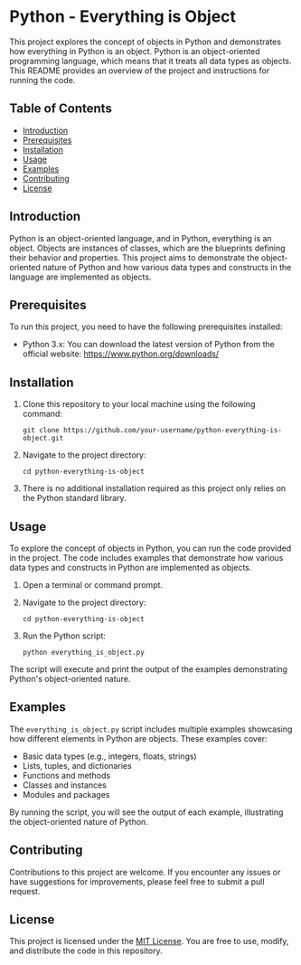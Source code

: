 # Python - Everything is Object

This project explores the concept of objects in Python and demonstrates how everything in Python is an object. Python is an object-oriented programming language, which means that it treats all data types as objects. This README provides an overview of the project and instructions for running the code.

## Table of Contents
- [Introduction](#introduction)
- [Prerequisites](#prerequisites)
- [Installation](#installation)
- [Usage](#usage)
- [Examples](#examples)
- [Contributing](#contributing)
- [License](#license)

## Introduction

Python is an object-oriented language, and in Python, everything is an object. Objects are instances of classes, which are the blueprints defining their behavior and properties. This project aims to demonstrate the object-oriented nature of Python and how various data types and constructs in the language are implemented as objects.

## Prerequisites

To run this project, you need to have the following prerequisites installed:

- Python 3.x: You can download the latest version of Python from the official website: https://www.python.org/downloads/

## Installation

1. Clone this repository to your local machine using the following command:

   ```
   git clone https://github.com/your-username/python-everything-is-object.git
   ```

2. Navigate to the project directory:

   ```
   cd python-everything-is-object
   ```

3. There is no additional installation required as this project only relies on the Python standard library.

## Usage

To explore the concept of objects in Python, you can run the code provided in the project. The code includes examples that demonstrate how various data types and constructs in Python are implemented as objects.

1. Open a terminal or command prompt.

2. Navigate to the project directory:

   ```
   cd python-everything-is-object
   ```

3. Run the Python script:

   ```
   python everything_is_object.py
   ```

The script will execute and print the output of the examples demonstrating Python's object-oriented nature.

## Examples

The `everything_is_object.py` script includes multiple examples showcasing how different elements in Python are objects. These examples cover:

- Basic data types (e.g., integers, floats, strings)
- Lists, tuples, and dictionaries
- Functions and methods
- Classes and instances
- Modules and packages

By running the script, you will see the output of each example, illustrating the object-oriented nature of Python.

## Contributing

Contributions to this project are welcome. If you encounter any issues or have suggestions for improvements, please feel free to submit a pull request.

## License

This project is licensed under the [MIT License](LICENSE). You are free to use, modify, and distribute the code in this repository.

